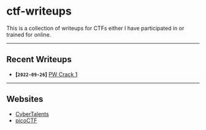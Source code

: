 # ctf-writeups

This is a collection of writeups for CTFs either I have participated in or trained for online.

---

## Recent Writeups

- **[`2022-09-26`]** [PW Crack 1](./sites/picoCTF/General-Skills/PW-Crack-1.md)

---

## Websites

- [CyberTalents](./sites/CyberTalents/README.md)
- [picoCTF](./sites/picoCTF/README.md)
